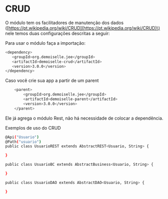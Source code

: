 # CRUD

O módulo tem os facilitadores de manutenção dos dados \([https://pt.wikipedia.org/wiki/CRUD](https://pt.wikipedia.org/wiki/CRUD)\) nele temos duas configurações descritas a seguir:

Para usar o módulo faça a importação:

```bash
<dependency>
   <groupId>org.demoiselle.jee</groupId>
   <artifactId>demoiselle-crud</artifactId>
   <version>3.0.0</version>
</dependency>
```

Caso você crie sua app a partir de um parent

```bash
    <parent>
        <groupId>org.demoiselle.jee</groupId>
        <artifactId>demoiselle-parent</artifactId>
        <version>3.0.0</version>
    </parent>
```

Ele já agrega o módulo Rest, não há necessidade de colocar a dependência.

Exemplos de uso do CRUD

```bash
@Api("Usuario")
@Path("usuario")
public class UsuarioREST extends AbstractREST<Usuario, String> {

}
```

```bash
public class UsuarioBC extends AbstractBusiness<Usuario, String> {

}
```

```bash
public class UsuarioDAO extends AbstractDAO<Usuario, String> {

}
```



